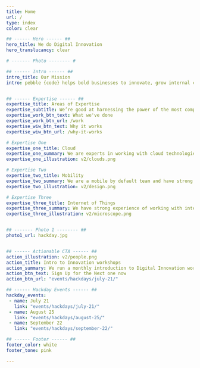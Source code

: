 ```yaml
---
title: Home
url: /
type: index
color: clear

## ------ Hero ------ ##
hero_title: We do Digital Innovation
hero_translucancy: clear

# ------- Photo -------- #

## ------ Intro ------ ##
intro_title: Our Mission
intro: pebble {code} helps bold businesses to innovate, grow internal capabilities and create digital products that customers love. From start-ups to global enterprises our clients hire us for digital acceleration and innovation.


## ------ Expertise ------ ##
expertise_title: Areas of Expertise
expertise_subtitle: We’re good at harnessing the power of the most complex tools and technologies and applying these to solve business problems.
expertise_work_btn_text: What we've done
expertise_work_btn_url: /work
expertise_wiw_btn_text: Why it works
expertise_wiw_btn_url: /why-it-works

# Expertise One
expertise_one_title: Cloud
expertise_one_summary: We are experts in working with cloud technologies and have experience of configuring, automating and managing Amazon Web Services, Azure, Rackspace and even some old school bare metal.
expertise_one_illustration: v2/clouds.png

# Expertise Two
expertise_two_title: Mobility
expertise_two_summary: We are a mobile by default team and have strong expertise in design and development for mobile. We are excited by progressive web apps and the blurring between native and web.
expertise_two_illustration: v2/design.png

# Expertise Three
expertise_three_title: Internet of Things
expertise_three_summary: We have strong experience of working with internet_enabled hardware including firmware. We have worked with Bluetooth Low Energy, Light Bulbs, Rasperry Pis and Sensors.
expertise_three_illustration: v2/microscope.png


## ------- Photo 1 -------- ##
photo1_url: hackday.jpg


## ------ Actionable CTA ------ ##
action_illustration: v2/people.png
action_title: Intro to Innovation workshops
action_summary: We run a monthly introduction to Digital Innovation workshop at pebble HQ. This is a practical workshop on techniques that can make your organisation more innovative.
action_btn_text: Sign Up for the Next one now
action_btn_url: "events/hackdays/july-21/"

## ------ Hackday Events ------ ##
hackday_events:
 - name: July 21
   link: "events/hackdays/july-21/"
 - name: August 25
   link: "events/hackdays/august-25/"
 - name: September 22
   link: "events/hackdays/september-22/"

## ------ Footer ------ ##
footer_color: white
footer_tone: pink

---
```

